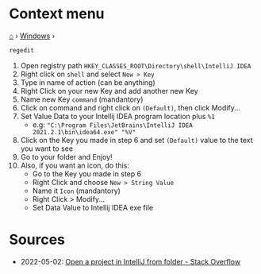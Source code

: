 <h1> Context menu </h1>

[⌂](../README.md) › [Windows](../README.md#windows) ›

```powershell
regedit
```

1. Open registry path `HKEY_CLASSES_ROOT\Directory\shell\IntelliJ IDEA`
1. Right click on `shell` and select `New > Key`
1. Type in name of action (can be anything)
1. Right Click on your new Key and add another new Key
1. Name new Key `command` (mandantory)
1. Click on command and right click on `(Default)`, then click Modify...
1. Set Value Data to your Intellij IDEA program location plus `%1` 
   - e.g: `"C:\Program Files\JetBrains\IntelliJ IDEA 2021.2.1\bin\idea64.exe" "%V"`
2. Click on the Key you made in step 6 and set `(Default)` value to the text you want to see
3. Go to your folder and Enjoy!
4. Also, if you want an icon, do this:
    - Go to the Key you made in step 6
    - Right Click and choose `New > String Value`
    - Name it `Icon` (mandantory)
    - Right Click > Modify...
    - Set Data Value to Intellij IDEA exe file

# Sources

- 2022-05-02: [Open a project in IntelliJ from folder - Stack Overflow](https://stackoverflow.com/questions/49733733/open-a-project-in-intellij-from-folder)